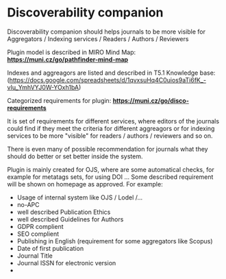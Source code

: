 # Discoverability companion
Discoverability companion should helps journals to be more visible for Aggregators / Indexing services / Readers / Authors / Reviewers

Plugin model is described in MIRO Mind Map: **https://muni.cz/go/pathfinder-mind-map**

Indexes and aggreagors are listed and described in T5.1 Knowledge base: (https://docs.google.com/spreadsheets/d/1qvxsuHq4C0uios9aTi6fK_-vIu_YmhVYJ0W-YOxh1bA)

Categorized requirements for plugin: **https://muni.cz/go/disco-requirements**

It is set of requirements for different services, where editors of the journals could find if they meet the criteria for different aggreagors or for indexing services to be more "visible" for readers / authors / reviewers and so on.

There is even many of possible recommendation for journals what they should do better or set better inside the system. 

Plugin is mainly created for OJS, where are some automatical checks, for example for metatags sets, for using DOI ...
Some described requirement will be shown on homepage as approved. 
For example:
- Usage of internal system like OJS / Lodel /...
- no-APC
- well described Publication Ethics
- well described Guidelines for Authors
- GDPR complient
- SEO complient
- Publishing in English (requirement for some aggregators like Scopus)
- Date of first publication
- Journal Title
- Journal ISSN for electronic version
- 

